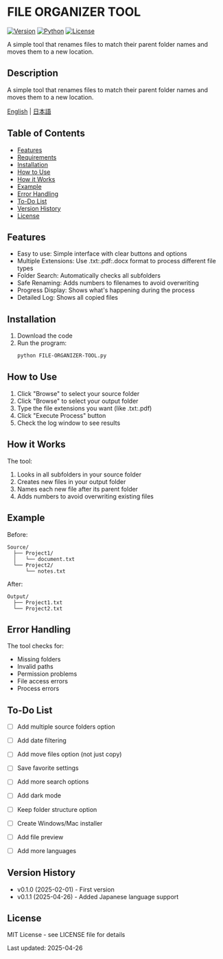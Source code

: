 # FILE ORGANIZER TOOL

[![Version](https://img.shields.io/badge/version-0.1.0-blue.svg)](https://github.com/yourusername/file-organizer-tool)
[![Python](https://img.shields.io/badge/python-3.12.4-brightgreen.svg)](https://www.python.org/downloads/release/python-3124/)
[![License](https://img.shields.io/badge/license-MIT-green.svg)](https://opensource.org/licenses/MIT)

A simple tool that renames files to match their parent folder names and moves them to a new location.


## Description

A simple tool that renames files to match their parent folder names and moves them to a new location.

[English](README.md) | [日本語](README-JP.md)

## Table of Contents
- [Features](#features)
- [Requirements](#requirements)
- [Installation](#installation)
- [How to Use](#how-to-use)
- [How it Works](#how-it-works)
- [Example](#example)
- [Error Handling](#error-handling)
- [To-Do List](#to-do-list)
- [Version History](#version-history)
- [License](#license)


## Features

* Easy to use: Simple interface with clear buttons and options
* Multiple Extensions: Use .txt:.pdf:.docx format to process different file types
* Folder Search: Automatically checks all subfolders
* Safe Renaming: Adds numbers to filenames to avoid overwriting
* Progress Display: Shows what's happening during the process
* Detailed Log: Shows all copied files

## Installation

1. Download the code
2. Run the program:
    ```bash
    python FILE-ORGANIZER-TOOL.py
    ```


## How to Use

1. Click "Browse" to select your source folder
2. Click "Browse" to select your output folder
3. Type the file extensions you want (like .txt:.pdf)
4. Click "Execute Process" button
5. Check the log window to see results


## How it Works

The tool:
1. Looks in all subfolders in your source folder
3. Creates new files in your output folder
4. Names each new file after its parent folder
5. Adds numbers to avoid overwriting existing files


## Example

Before:
```
Source/
  ├── Project1/
  │   └── document.txt
  └── Project2/
      └── notes.txt
```

After:
```
Output/
  ├── Project1.txt
  └── Project2.txt
```


## Error Handling

The tool checks for:
* Missing folders
* Invalid paths
* Permission problems
* File access errors
* Process errors


## To-Do List


- [ ] Add multiple source folders option
- [ ] Add date filtering
- [ ] Add move files option (not just copy)
- [ ] Save favorite settings
- [ ] Add more search options
- [ ] Add dark mode
- [ ] Keep folder structure option
- [ ] Create Windows/Mac installer
- [ ] Add file preview
- [ ] Add more languages


## Version History

* v0.1.0 (2025-02-01) - First version
* v0.1.1 (2025-04-26) - Added Japanese language support


## License

MIT License - see LICENSE file for details

Last updated: 2025-04-26
